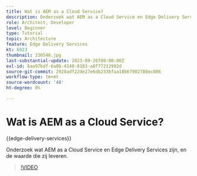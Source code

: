 ```yaml
---
title: Wat is AEM as a Cloud Service?
description: Onderzoek wat AEM as a Cloud Service en Edge Delivery Services zijn, en de waarde die zij leveren.
role: Architect, Developer
level: Beginner
type: Tutorial
topic: Architecture
feature: Edge Delivery Services
kt: 6923
thumbnail: 330546.jpg
last-substantial-update: 2023-09-26T00:00:00Z
exl-id: 8aa97bdf-6a0b-4140-8183-a8f77212992d
source-git-commit: 2928adf22de27e6db233bfaa18b67982788ec086
workflow-type: tm+mt
source-wordcount: '48'
ht-degree: 0%

---
```


# Wat is AEM as a Cloud Service?

{{edge-delivery-services}}

Onderzoek wat AEM as a Cloud Service en Edge Delivery Services zijn, en de waarde die zij leveren.

>[!VIDEO](https://video.tv.adobe.com/v/330546?quality=12&learn=on)
